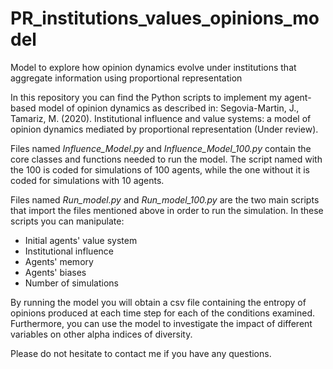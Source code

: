 # PR_institutions_values_opinions_model
Model to explore how opinion dynamics evolve under institutions that aggregate information using proportional representation

In this repository you can find the Python scripts to implement my agent-based model of opinion dynamics as described in:
Segovia-Martin, J., Tamariz, M. (2020). Institutional influence and value systems: a model of opinion dynamics mediated by proportional representation (Under review).

Files named *Influence_Model.py* and *Influence_Model_100.py* contain the core classes and functions needed to run the model. The script named with the 100 is coded for simulations of 100 agents, while the one without it is coded for simulations with 10 agents.

Files named *Run_model.py* and *Run_model_100.py* are the two main scripts that import the files mentioned above in order to run the simulation. In these scripts you can manipulate:

- Initial agents' value system
- Institutional influence
- Agents' memory
- Agents' biases
- Number of simulations

By running the model you will obtain a csv file containing the entropy of opinions produced at each time step for each of the conditions examined. Furthermore, you can use the model to investigate the impact of different variables on other alpha indices of diversity.

Please do not hesitate to contact me if you have any questions.
